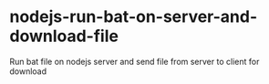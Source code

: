 # nodejs-run-bat-on-server-and-download-file
Run bat file on nodejs server and send file from server to client for download
